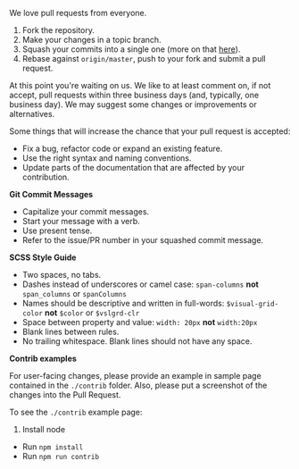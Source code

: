 We love pull requests from everyone.

1.  Fork the repository.
2.  Make your changes in a topic branch.
3.  Squash your commits into a single one (more on that [here](http://gitready.com/advanced/2009/02/10/squashing-commits-with-rebase.html)).
4.  Rebase against `origin/master`, push to your fork and submit a pull request.

At this point you're waiting on us. We like to at least comment on, if not
accept, pull requests within three business days (and, typically, one business
day). We may suggest some changes or improvements or alternatives.

Some things that will increase the chance that your pull request is accepted:

- Fix a bug, refactor code or expand an existing feature.
- Use the right syntax and naming conventions.
- Update parts of the documentation that are affected by your contribution.

**Git Commit Messages**

- Capitalize your commit messages.
- Start your message with a verb.
- Use present tense.
- Refer to the issue/PR number in your squashed commit message.

**SCSS Style Guide**

- Two spaces, no tabs.
- Dashes instead of underscores or camel case: `span-columns` **not** `span_columns` or `spanColumns`
- Names should be descriptive and written in full-words: `$visual-grid-color` **not** `$color` or `$vslgrd-clr`
- Space between property and value: `width: 20px` **not** `width:20px`
- Blank lines between rules.
- No trailing whitespace. Blank lines should not have any space.

**Contrib examples**

For user-facing changes, please provide an example in sample page contained in
the `./contrib` folder. Also, please put a screenshot of the changes into the
Pull Request.

To see the `./contrib` example page:

1.  Install node

- Run `npm install`
- Run `npm run contrib`
